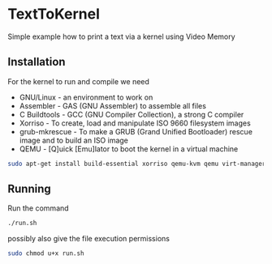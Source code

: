 # TextToKernel
Simple example how to print a text via a kernel using Video Memory

## Installation
For the kernel to run and compile we need
* GNU/Linux	- an environment to work on
* Assembler	- GAS (GNU Assembler) to assemble all files
* C Buildtools	- GCC (GNU Compiler Collection), a strong C compiler
* Xorriso	- To create, load and manipulate ISO 9660 filesystem images
* grub-mkrescue	- To make a GRUB (Grand Unified Bootloader) rescue image and to build an ISO image
* QEMU		- [Q]uick [Emu]lator to boot the kernel in a virtual machine

```bash
sudo apt-get install build-essential xorriso qemu-kvm qemu virt-manager virt-viewer
```

## Running
Run the command
```bash
./run.sh
```
possibly also give the file execution permissions
```bash
sudo chmod u+x run.sh
```
